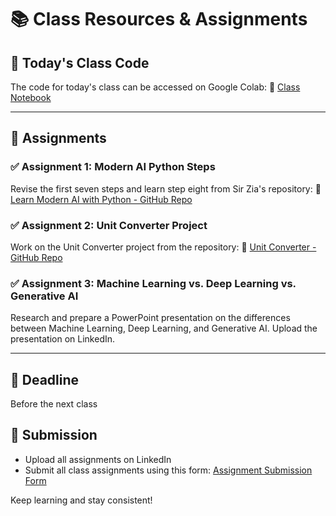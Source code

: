 # 📚 Class Resources & Assignments

## 📌 Today's Class Code

The code for today's class can be accessed on Google Colab:
🔗 [Class Notebook](https://colab.research.google.com/drive/1HpWle81S_WVxeUur97VbmNnxETDXzAhq#scrollTo=5dqrFc3glW_s)

---

## 🎯 Assignments

### ✅ Assignment 1: Modern AI Python Steps

Revise the first seven steps and learn step eight from Sir Zia's repository:
🔗 [Learn Modern AI with Python - GitHub Repo](https://github.com/panaversity/learn-modern-ai-python/)

### ✅ Assignment 2: Unit Converter Project

Work on the Unit Converter project from the repository:
🔗 [Unit Converter - GitHub Repo](https://github.com/panaversity/learn-modern-ai-python/tree/main/CLASS_PROJECTS/01_unit_convertor)

### ✅ Assignment 3: Machine Learning vs. Deep Learning vs. Generative AI

Research and prepare a PowerPoint presentation on the differences between Machine Learning, Deep Learning, and Generative AI. Upload the presentation on LinkedIn.

---

## 📅 Deadline

Before the next class

## 📌 Submission

- Upload all assignments on LinkedIn
- Submit all class assignments using this form: [Assignment Submission Form](https://docs.google.com/forms/d/e/1FAIpQLSf2bEPtPfD-AeQ3fnjOIUFtWWIywfN0ElkEB55LndF_2OYZnA/viewform)

Keep learning and stay consistent!

